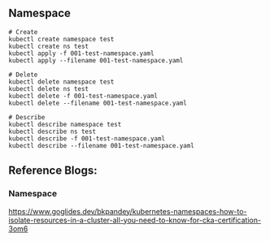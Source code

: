 
## Namespace
```
# Create
kubectl create namespace test
kubectl create ns test
kubectl apply -f 001-test-namespace.yaml
kubectl apply --filename 001-test-namespace.yaml

# Delete
kubectl delete namespace test
kubectl delete ns test
kubectl delete -f 001-test-namespace.yaml
kubectl delete --filename 001-test-namespace.yaml

# Describe 
kubectl describe namespace test
kubectl describe ns test
kubectl describe -f 001-test-namespace.yaml
kubectl describe --filename 001-test-namespace.yaml
```


## Reference Blogs:

### Namespace
https://www.goglides.dev/bkpandey/kubernetes-namespaces-how-to-isolate-resources-in-a-cluster-all-you-need-to-know-for-cka-certification-3om6